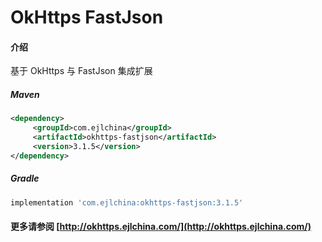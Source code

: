 # OkHttps FastJson

#### 介绍

基于 OkHttps 与 FastJson 集成扩展


##### Maven

```xml
<dependency>
     <groupId>com.ejlchina</groupId>
     <artifactId>okhttps-fastjson</artifactId>
     <version>3.1.5</version>
</dependency>
```

##### Gradle

```groovy
implementation 'com.ejlchina:okhttps-fastjson:3.1.5'
```

#### 更多请参阅 [http://okhttps.ejlchina.com/](http://okhttps.ejlchina.com/)
